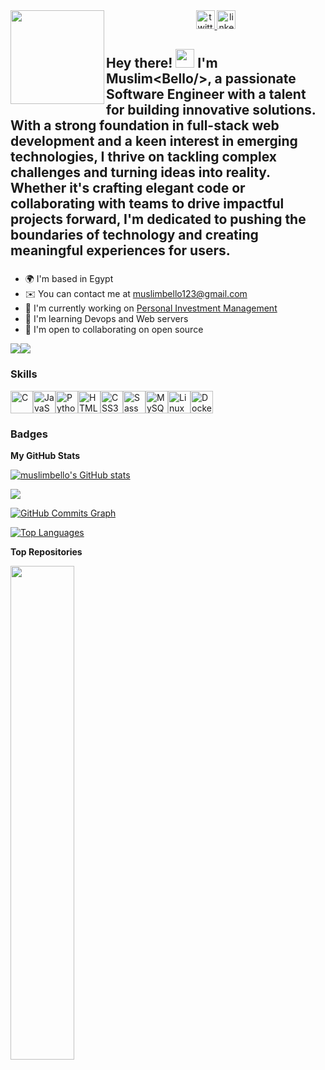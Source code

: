 <div>

  <img align="left" margin-left="auto" margin-right="auto" height="150" src="https://media.giphy.com/media/M9gbBd9nbDrOTu1Mqx/giphy.gif"  />


  <div align="center" width="70%">
    <a href="https://x.com/MuslimSaheed" target="_blank">
      <img src="https://img.shields.io/static/v1?message=Twitter&logo=twitter&label=&color=1DA1F2&logoColor=white&labelColor=&style=flat" height="30" alt="twitter logo"  />
    </a>
    </a>
    <a href="https://www.linkedin.com/in/bello-saheed-muslim-6bab33233/" target="_blank">
      <img src="https://img.shields.io/static/v1?message=LinkedIn&logo=linkedin&label=&color=0077B5&logoColor=white&labelColor=&style=flat" height="30" alt="linkedin logo"  />
    </a>
  </div>

</div>

<h2 align="left">Hey there! <img src="https://media.giphy.com/media/hvRJCLFzcasrR4ia7z/giphy.gif" width="30px"/> I'm Muslim&lt;Bello/&gt;, a passionate Software Engineer with a talent for building innovative solutions. With a strong foundation in full-stack web development and a keen interest in emerging technologies, I thrive on tackling complex challenges and turning ideas into reality. Whether it's crafting elegant code or collaborating with teams to drive impactful projects forward, I'm dedicated to pushing the boundaries of technology and creating meaningful experiences for users.</h2>

###
* 🌍  I'm based in Egypt
* ✉️  You can contact me at [muslimbello123@gmail.com](mailto:muslimbello123@gmail.com)
* 🚀  I'm currently working on [Personal Investment Management](https://github.com/Muslimbello/Personal_Investment_Managment)
* 🧠  I'm learning Devops and Web servers
* 🤝  I'm open to collaborating on open source


<a href="https://www.github.com/muslimbello" target="_blank" rel="noreferrer"><img
src="https://img.shields.io/github/followers/muslimbello?logo=github&style=for-the-badge&color=0891b2&labelColor=1e3a8a" /></a><a href="https://www.x.com/https://twitter.com/MistarKelly" target="_blank" rel="noreferrer"><img
src="https://img.shields.io/twitter/follow/https://twitter.com/MistarKelly?logo=twitter&style=for-the-badge&color=0891b2&labelColor=1e3a8a"
/></a>

### Skills


<p align="left">
<a href="https://docs.microsoft.com/en-us/cpp/?view=msvc-170" target="_blank" rel="noreferrer"><img src="https://raw.githubusercontent.com/danielcranney/readme-generator/main/public/icons/skills/c-colored.svg" width="36" height="36" alt="C" /></a><a href="https://developer.mozilla.org/en-US/docs/Web/JavaScript" target="_blank" rel="noreferrer"><img src="https://raw.githubusercontent.com/danielcranney/readme-generator/main/public/icons/skills/javascript-colored.svg" width="36" height="36" alt="JavaScript" /></a><a href="https://www.python.org/" target="_blank" rel="noreferrer"><img src="https://raw.githubusercontent.com/danielcranney/readme-generator/main/public/icons/skills/python-colored.svg" width="36" height="36" alt="Python" /></a><a href="https://developer.mozilla.org/en-US/docs/Glossary/HTML5" target="_blank" rel="noreferrer"><img src="https://raw.githubusercontent.com/danielcranney/readme-generator/main/public/icons/skills/html5-colored.svg" width="36" height="36" alt="HTML5" /></a><a href="https://www.w3.org/TR/CSS/#css" target="_blank" rel="noreferrer"><img src="https://raw.githubusercontent.com/danielcranney/readme-generator/main/public/icons/skills/css3-colored.svg" width="36" height="36" alt="CSS3" /></a><a href="https://sass-lang.com/" target="_blank" rel="noreferrer"><img src="https://raw.githubusercontent.com/danielcranney/readme-generator/main/public/icons/skills/sass-colored.svg" width="36" height="36" alt="Sass" /></a><a href="https://www.mysql.com/" target="_blank" rel="noreferrer"><img src="https://raw.githubusercontent.com/danielcranney/readme-generator/main/public/icons/skills/mysql-colored.svg" width="36" height="36" alt="MySQL" /></a><a href="https://www.linux.org" target="_blank" rel="noreferrer"><img src="https://raw.githubusercontent.com/danielcranney/readme-generator/main/public/icons/skills/linux-colored.svg" width="36" height="36" alt="Linux" /></a><a href="https://www.docker.com/" target="_blank" rel="noreferrer"><img src="https://raw.githubusercontent.com/danielcranney/readme-generator/main/public/icons/skills/docker-colored.svg" width="36" height="36" alt="Docker" /></a>
</p>




### Badges

<b>My GitHub Stats</b>

<a href="http://www.github.com/muslimbello"><img src="https://github-readme-stats.vercel.app/api?username=muslimbello&show_icons=true&hide=&count_private=true&title_color=0891b2&text_color=ffffff&icon_color=0891b2&bg_color=1e3a8a&hide_border=true&show_icons=true" alt="muslimbello's GitHub stats" /></a>

<a href="http://www.github.com/muslimbello"><img src="https://github-readme-streak-stats.herokuapp.com/?user=muslimbello&stroke=ffffff&background=1e3a8a&ring=0891b2&fire=0891b2&currStreakNum=ffffff&currStreakLabel=0891b2&sideNums=ffffff&sideLabels=ffffff&dates=ffffff&hide_border=true" /></a>

<a href="http://www.github.com/muslimbello"><img src="https://github-readme-activity-graph.cyclic.app/graph?username=muslimbello&bg_color=1e3a8a&color=ffffff&line=0891b2&point=ffffff&area_color=1e3a8a&area=true&hide_border=true&custom_title=GitHub%20Commits%20Graph" alt="GitHub Commits Graph" /></a>

<a href="https://github.com/muslimbello" align="left"><img src="https://github-readme-stats.vercel.app/api/top-langs/?username=muslimbello&langs_count=10&title_color=0891b2&text_color=ffffff&icon_color=0891b2&bg_color=1e3a8a&hide_border=true&locale=en&custom_title=Top%20%Languages" alt="Top Languages" /></a>

<b>Top Repositories</b>

<div width="100%" align="center"><a href="https://github.com/muslimbello/AirBnB_clone" align="left"><img align="left" width="45%" src="https://github-readme-stats.vercel.app/api/pin/?username=muslimbello&repo=AirBnB_clone&title_color=0891b2&text_color=ffffff&icon_color=0891b2&bg_color=1e3a8a&hide_border=true&locale=en" /></a></div><br /><br /><br /><br /><br /><br /><br />
